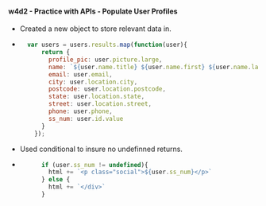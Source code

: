 #### w4d2 - Practice with APIs - Populate User Profiles


* Created a new object to store relevant data in.
* ```javascript 
    var users = users.results.map(function(user){
        return {
          profile_pic: user.picture.large,
          name: `${user.name.title} ${user.name.first} ${user.name.last}`,
          email: user.email,
          city: user.location.city,
          postcode: user.location.postcode,
          state: user.location.state,
          street: user.location.street,
          phone: user.phone,
          ss_num: user.id.value
        }
      });

* Used conditional to insure no undefinned returns.
* ```javascript
        if (user.ss_num != undefined){
          html += `<p class="social">${user.ss_num}</p>`
        } else {
          html += `</div>`
        }